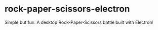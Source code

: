 # rock-paper-scissors-electron
Simple but fun: A desktop Rock-Paper-Scissors battle built with Electron!
